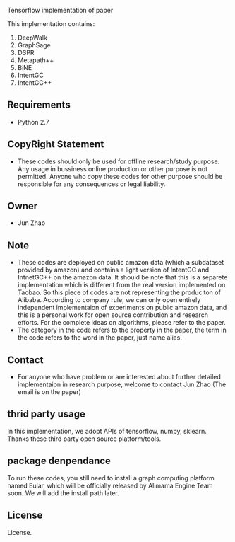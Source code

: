 Tensorflow implementation of paper 

This implementation contains:

  1. DeepWalk 
  2. GraphSage
  3. DSPR
  4. Metapath++
  5. BiNE
  6. IntentGC
  7. IntentGC++


## Requirements
  - Python 2.7

## CopyRight Statement
  - These codes should only be used for offline research/study purpose. Any usage in bussiness online production or other purpose is not permitted. Anyone who copy these codes for other purpose should be responsible for any consequences or legal liability.

## Owner
  - Jun Zhao

## Note
  - These codes are deployed on public amazon data (which a subdataset provided by amazon) and contains a light version of IntentGC and IntnetGC++ on the amazon data. It should be note that this is a separete implementation which is different from the real version implemented on Taobao. So this piece of codes are not representing the produciton of Alibaba. According to company rule, we can only open entirely independent implementaion of experiments on public amazon data, and this is a personal work for open source contribution and research efforts. For the complete ideas on algorithms, please refer to the paper.
  - The category in the code refers to the property in the paper, the term in the code refers to the word in the paper, just name alias.

## Contact
  - For anyone who have problem or are interested about further detailed implementaion in research purpose, welcome to contact Jun Zhao (The email is on the paper)

## thrid party usage
  In this implementation, we adopt APIs of tensorflow,  numpy,  sklearn. Thanks these third party open source platform/tools. 

## package denpendance
  To run these codes, you still need to install a graph computing platform named Eular, which will be officially released by Alimama Engine Team soon. We will add the install path later.

## License
 License.
